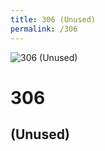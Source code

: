 ```yaml
---
title: 306 (Unused)
permalink: /306
---
```

<div>
    <img src="http://boboettingandassociates.com/wp-content/uploads/2017/02/animal-ruin-car.jpg" alt="306 (Unused)" />
    <h1>306</h1>
    <h2>(Unused)</h2>
</div>
